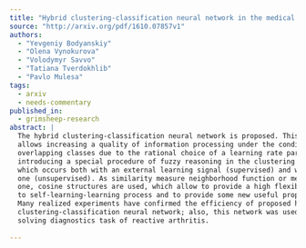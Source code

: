 ```yaml
---
title: "Hybrid clustering-classification neural network in the medical   diagnostics of reactive arthritis"
source: "http://arxiv.org/pdf/1610.07857v1"
authors:
  - "Yevgeniy Bodyanskiy"
  - "Olena Vynokurova"
  - "Volodymyr Savvo"
  - "Tatiana Tverdokhlib"
  - "Pavlo Mulesa"
tags:
  - arxiv
  - needs-commentary
published_in:
  - grimsheep-research
abstract: |
  The hybrid clustering-classification neural network is proposed. This network
  allows increasing a quality of information processing under the condition of
  overlapping classes due to the rational choice of a learning rate parameter and
  introducing a special procedure of fuzzy reasoning in the clustering process,
  which occurs both with an external learning signal (supervised) and without the
  one (unsupervised). As similarity measure neighborhood function or membership
  one, cosine structures are used, which allow to provide a high flexibility due
  to self-learning-learning process and to provide some new useful properties.
  Many realized experiments have confirmed the efficiency of proposed hybrid
  clustering-classification neural network; also, this network was used for
  solving diagnostics task of reactive arthritis.
  
---
```


